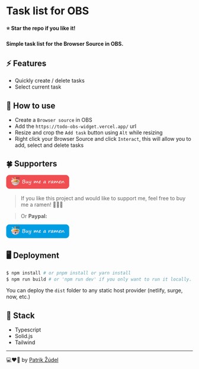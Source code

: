 # Task list for OBS
#### ⭐️ Star the repo if you like it!
#### Simple task list for the Browser Source in OBS.

## ⚡ Features
- Quickly create / delete tasks
- Select current task

## 📖 How to use

- Create a `Browser source` in OBS
- Add the `https://todo-obs-widget.vercel.app/` url
- Resize and crop the `Add task` button using `Alt` while resizing
- Right click your Browser Source and click `Interact`, this will allow you to add, select and delete tasks

## 🍀 Supporters

**[!["Buy Me A Ramen"](https://raw.githubusercontent.com/patrikzudel/patrikzudel/main/ramen.png)](https://www.buymeacoffee.com/patrikzero)**

> If you like this project and would like to support me, feel free to buy me a ramen! 🍜🍜🍜

> Or **Paypal:**

**[!["Buy Me A Ramen"](https://raw.githubusercontent.com/patrikzudel/patrikzudel/main/ramenpaypal.png)](https://ko-fi.com/patrikzudel)**

## 🖥️ Deployment

```bash
$ npm install # or pnpm install or yarn install
$ npm run build # or 'npm run dev' if you only want to run it locally.
```
You can deploy the `dist` folder to any static host provider (netlify, surge, now, etc.)

## 📃 Stack
- Typescript
- Solid.js
- Tailwind

---

💻❤🍲 by [Patrik Žúdel](https://twitter.com/PatrikZero)